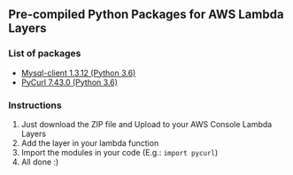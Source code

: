 ## Pre-compiled Python Packages for AWS Lambda Layers

### List of packages
- [Mysql-client 1.3.12 (Python 3.6)](https://github.com/guilhermej/python-lambda-layers/raw/master/mysqlclient-1.3.12-py36-linux64.zip)
- [PyCurl 7.43.0 (Python 3.6)](https://github.com/guilhermej/python-lambda-layers/raw/master/pycurl-7.43.0-py36-linux64.zip)

### Instructions
1. Just download the ZIP file and Upload to your AWS Console Lambda Layers
2. Add the layer in your lambda function
3. Import the modules in your code (E.g.: `import pycurl`)
4. All done :)
